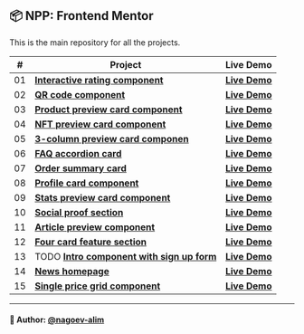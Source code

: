 ## 📦 NPP: Frontend Mentor

This is the main repository for all the projects.


| #   | Project                                                                                                                                                   | Live Demo                                                                                                       |
|-----|-----------------------------------------------------------------------------------------------------------------------------------------------------------|-----------------------------------------------------------------------------------------------------------------|
| 01  | [**Interactive rating component**](https://github.com/nagoev-alim/npp-frontend-mentor/tree/master/projects/interactive-rating-component/src)              | [**Live Demo**](https://npp-frontend-mentor.vercel.app/projects/interactive-rating-component/dist/index.html)   |
| 02  | [**QR code component**](https://github.com/nagoev-alim/npp-frontend-mentor/tree/master/projects/qr-code-component/src)                                    | [**Live Demo**](https://npp-frontend-mentor.vercel.app/projects/qr-code-component/dist/index.html)              |
| 03  | [**Product preview card component**](https://github.com/nagoev-alim/npp-frontend-mentor/tree/master/projects/product-preview-card-component)              | [**Live Demo**](https://npp-frontend-mentor.vercel.app/projects/product-preview-card-component/dist/index.html) |
| 04  | [**NFT preview card component**](https://github.com/nagoev-alim/npp-frontend-mentor/tree/master/projects/nft-preview-card-component/src)                  | [**Live  Demo**](https://npp-frontend-mentor.vercel.app/projects/nft-preview-card-component/dist/index.html)    |
| 05  | [**3-column preview card componen**](https://github.com/nagoev-alim/npp-frontend-mentor/tree/master/projects/3-column-preview-card-component/src)         | [**Live  Demo**](https://npp-frontend-mentor.vercel.app/projects/3-column-preview-card-component/dist/index.html)    |
| 06  | [**FAQ accordion card**](https://github.com/nagoev-alim/npp-frontend-mentor/tree/master/projects/faq-accordion-card/src)                                  | [**Live  Demo**](https://npp-frontend-mentor.vercel.app/projects/faq-accordion-card/dist/index.html)    |
| 07  | [**Order summary card**](https://github.com/nagoev-alim/npp-frontend-mentor/tree/master/projects/order-summary-component/src)                             | [**Live  Demo**](https://npp-frontend-mentor.vercel.app/projects/order-summary-component/dist/index.html)    |
| 08  | [**Profile card component**](https://github.com/nagoev-alim/npp-frontend-mentor/tree/master/projects/profile-card-component/src)                          | [**Live  Demo**](https://npp-frontend-mentor.vercel.app/projects/profile-card-component/dist/index.html)    |
| 09  | [**Stats preview card component**](https://github.com/nagoev-alim/npp-frontend-mentor/tree/master/projects/stats-preview-card-component/src)              | [**Live  Demo**](https://npp-frontend-mentor.vercel.app/stats-preview-card-component/dist/index.html)    |
| 10  | [**Social proof section**](https://github.com/nagoev-alim/npp-frontend-mentor/tree/master/projects/social-proof-section/src)                              | [**Live  Demo**](https://npp-frontend-mentor.vercel.app/projects/social-proof-section/dist/index.html)    |
| 11  | [**Article preview component**](https://github.com/nagoev-alim/npp-frontend-mentor/tree/master/projects/article-preview-component/src)                    | [**Live  Demo**](https://npp-frontend-mentor.vercel.app/projects/article-preview-component/dist/index.html)    |
| 12  | [**Four card feature section**](https://github.com/nagoev-alim/npp-frontend-mentor/tree/master/projects/four-card-feature-section/src)                    | [**Live  Demo**](https://npp-frontend-mentor.vercel.app/projects/four-card-feature-section/dist/index.html)    |
| 13  | TODO [**Intro component with sign up form**](https://github.com/nagoev-alim/npp-frontend-mentor/tree/master/projects/intro-component-with-signup-form/src) | [**Live  Demo**](https://npp-frontend-mentor.vercel.app/projects/intro-component-with-signup-form/dist/index.html)    |
| 14  | [**News homepage**](https://github.com/nagoev-alim/npp-frontend-mentor/tree/master/projects/news-homepage/src)                          | [**Live  Demo**](https://npp-frontend-mentor.vercel.app/projects/news-homepage/dist/index.html)    |
| 15  | [**Single price grid component**](https://github.com/nagoev-alim/npp-frontend-mentor/tree/master/projects/single-price-grid-component/src)                          | [**Live  Demo**](https://npp-frontend-mentor.vercel.app/projects/single-price-grid-component/dist/index.html)    |

-----
#### 🙌 Author: [@nagoev-alim](https://github.com/nagoev-alim)